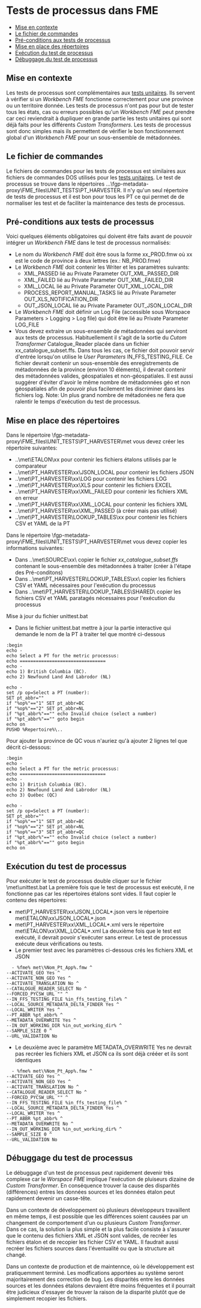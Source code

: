 # Tests de processus dans FME

- [Mise en contexte](#Mise-en-contexte)
- [Le fichier de commandes](#Le-fichier-de-commandes)
- [Pré-conditions aux tests de processus](#Pré-conditions-aux-tests-de-processus)
- [Mise en place des répertoires](#Mise-en-place-des-répertoires)
- [Exécution du test de processus](#Exécution-du-test-de-processus)
- [Débuggage du test de processus](#Débuggage-du-test-de-processus)

## Mise en contexte

Les tests de processus sont complémentaires aux [tests unitaires](https://github.com/federal-geospatial-platform/fgp-metadata-proxy/blob/master/docs/Tests%20Unitaires.md).  Ils servent à vérifier si un _Workbench FME_ fonctionne correctement pour une province ou un territoire donnée.  Les tests de processus n'ont pas pour but de tester tous les états, cas ou erreurs possibles qu'un _Workbench FME_ peut prendre car ceci reviendrait à dupliquer en grande partie les tests unitaires qui sont déjà faits pour les différents _Custom Transformers_.  Les tests de processus sont donc simples mais ils permettent de vérifier le bon fonctionnement global d'un _Workbench FME_ pour un sous-ensemble de métadonnées.

## Le fichier de commandes

Le fichiers de commandes pour les tests de processus est similaires aux fichiers de commandes DOS utilisés pour les [tests unitaires](https://github.com/federal-geospatial-platform/fgp-metadata-proxy/blob/master/docs/Tests%20Unitaires.md). Le test de processus se trouve dans le répertoires ...\fgp-metadata-proxy\FME_files\UNIT_TESTS\PT_HARVESTER. Il n'y qu'un seul répertoire de tests de processus et il est bon pour tous les PT ce qui permet de de normaliser les test et de faciliter la maintenance des tests de processus.

## Pré-conditions aux tests de processus

Voici quelques éléments obligatoires qui doivent être faits avant de pouvoir intégrer un _Workbench FME_ dans le test de processus normalisés:

  - Le nom du _Workbench FME_ doit être sous la forme xx_PROD.fmw où xx est le code de province à deux lettres (ex.: NB_PROD.fmw)
  - Le _Workbench FME_ doit contenir les Writer et les paramètres suivants:
    - XML_PASSED lié au Private Parameter OUT_XML_PASSED_DIR
    - XML_FAILED lié au Private Parameter OUT_XML_FAILED_DIR
    - XML_LOCAL lié au Private Parameter OUT_XML_LOCAL_DIR
    - PROCESS_REPORT_MANUAL_TASKS lié au Private Parameter OUT_XLS_NOTIFICATION_DIR
    - OUT_JSON_LOCAL lié au Private Parameter OUT_JSON_LOCAL_DIR
  - Le _Workbench FME_ doit définir un Log File (accessible sous Worspace Parameters > Logging > Log file) qui doit être lié au Private Parameter LOG_FILE
  - Vous devez extraire un sous-ensemble de métadonnées qui serviront aux tests de processus. Habituellement il s'agit de la sortie du _Cutom Transformer_ Catalogue_Reader placée dans un fichier xx_catalogue_subset.ffs.  Dans tous les cas, ce fichier doit pouvoir servir d'entrée lorsqu'on utilise le _User Parameters_ IN_FFS_TESTING_FILE.  Ce fichier devrait contenir un sous-ensemble des enregistrements de métadonnées de la province (environ 10 éléments), il devrait contenir des métadonnées valides, géospatiales et non-géospatiales. Il est aussi suggérer d'éviter d'avoir le même nombre de métadonnées géo et non géospatiales afin de pouvoir plus facilement les discriminer dans les fichiers log.  Note: Un plus grand nombre de métadonées ne fera que ralentir le temps d'exécution du test de processus.

## Mise en place des répertoires

Dans le répertoire \fgp-metadata-proxy\FME_files\UNIT_TESTS\PT_HARVESTER\met vous devez créer les répertoire suivantes:

  - ..\met\ETALON\xx pour contenir les fichiers étalons utilisés par le comparateur
  - ..\met\PT_HARVESTER\xx\JSON_LOCAL pour contenir les fichiers JSON
  - ..\met\PT_HARVESTER\xx\LOG pour contenir les fichiers LOG
  - ..\met\PT_HARVESTER\xx\XLS pour contenir les fichiers EXCEL
  - ..\met\PT_HARVESTER\xx\XML_FAILED pour contenir les fichiers XML en erreur
  - ..\met\PT_HARVESTER\xx\XML_LOCAL pour contenir les fichiers XML
  - ..\met\PT_HARVESTER\xx\XML_PASSED (à créer mais pas utilisé)
  - ..\met\PT_HARVESTER\LOOKUP_TABLES\xx pour contenir les fichiers CSV et YAML de la PT

Dans le répertoire \fgp-metadata-proxy\FME_files\UNIT_TESTS\PT_HARVESTER\met vous devez copier les informations suivantes:

  - Dans ..\met\SOURCE\xx\ copier le fichier _xx_catalogue_subset.ffs_ contenant le sous-ensemble des métadonnées à traiter (créer à l'étape des Pré-conditons)
  - Dans ..\met\PT_HARVESTER\LOOKUP_TABLES\xx\ copier les fichiers CSV et YAML nécessaires pour l'exécution du processus
  - Dans ..\met\PT_HARVESTER\LOOKUP_TABLES\SHARED\ copier les fichiers CSV et YAML paratagés nécessaires pour l'exécution du processus

Mise à jour du fichier unittest.bat

  - Dans le fichier unittest.bat mettre à jour la partie interactive qui demande le nom de la PT à traiter tel que montré ci-dessous

```DOS
:begin
echo - 
echo Select a PT for the metric processus:
echo ================================
echo -
echo 1) British Columbia (BC).
echo 2) Newfound Land And Labrodor (NL)

echo -
set /p op=Select a PT (number):
SET pt_abbr=""
if "%op%"=="1" SET pt_abbr=BC
if "%op%"=="2" SET pt_abbr=NL
if "%pt_abbr%"=="" echo Invalid choice (select a number)
if "%pt_abbr%"=="" goto begin
echo on
PUSHD %Repertoire%\..
```

Pour ajouter la province de QC vous n'auriez qu'à ajouter 2 lignes tel que décrit ci-dessous: 
```DOS
:begin
echo - 
echo Select a PT for the metric processus:
echo ================================
echo -
echo 1) British Columbia (BC).
echo 2) Newfound Land And Labrodor (NL)
echo 3) Québec (QC)

echo -
set /p op=Select a PT (number):
SET pt_abbr=""
if "%op%"=="1" SET pt_abbr=BC
if "%op%"=="2" SET pt_abbr=NL
if "%op%"=="3" SET pt_abbr=QC
if "%pt_abbr%"=="" echo Invalid choice (select a number)
if "%pt_abbr%"=="" goto begin
echo on
```

## Exécution du test de processus

Pour exécuter le test de processus double cliquer sur le fichier \met\unittest.bat
La première fois que le test de processus est exécuté, il ne fonctionne pas car les répertoires étalons sont vides. Il faut copier le contenu des répertoires:
  - met\PT_HARVESTER\xx\JSON_LOCAL\*.json vers le répertoire met\ETALON\xx\JSON_LOCAL\*.json
  - met\PT_HARVESTER\xx\XML_LOCAL\*.xml vers le répertoire met\ETALON\xx\XML_LOCAL\*.xml
La deuxième fois que le test est exécuté, il devrait povoir s'exécuter sans erreur.
Le test de processus exécute deux vérifications ou tests.
  - Le premier test avec les paramètres ci-dessous crés les fichiers XML et JSON
```DOS
  - %fme% met\%Nom_Pt_App%.fmw ^
--ACTIVATE_GEO Yes ^
--ACTIVATE_NON_GEO Yes ^
--ACTIVATE_TRANSLATION No ^
--CATALOGUE_READER_SELECT No ^
--FORCED_PYCSW_URL "" ^
--IN_FFS_TESTING_FILE %in_ffs_testing_file% ^
--LOCAL_SOURCE_METADATA_DELTA_FINDER Yes ^
--LOCAL_WRITER Yes ^
--PT_ABBR %pt_abbr% ^
--METADATA_OVERWRITE Yes ^
--IN_OUT_WORKING_DIR %in_out_working_dir% ^
--SAMPLE_SIZE 0 ^
--URL_VALIDATION No
```
  - Le deuxième avec le paramètre METADATA_OVERWRITE Yes ne devrait pas recréer les fichiers XML et JSON ca ils sont déjà crééer et ils sont identiques
```DOS
  - %fme% met\%Nom_Pt_App%.fmw ^
--ACTIVATE_GEO Yes ^
--ACTIVATE_NON_GEO Yes ^
--ACTIVATE_TRANSLATION No ^
--CATALOGUE_READER_SELECT No ^
--FORCED_PYCSW_URL "" ^
--IN_FFS_TESTING_FILE %in_ffs_testing_file% ^
--LOCAL_SOURCE_METADATA_DELTA_FINDER Yes ^
--LOCAL_WRITER Yes ^
--PT_ABBR %pt_abbr% ^
--METADATA_OVERWRITE No ^
--IN_OUT_WORKING_DIR %in_out_working_dir% ^
--SAMPLE_SIZE 0 ^
--URL_VALIDATION No
```

## Débuggage du test de processus

Le débuggage d'un test de processus peut rapidement devenir très complexe car le _Worspace FME_ implique l'exécution de pluiseurs dizaine de _Custom Transformer_.  En conséquence trouver la cause des disparités (différences) entres les données sources et les données étalon peut rapidement devenir un casse-tête. 

Dans un contexte de développement où plusieurs développeurs travaillent en même temps, il est possible que les différences soient causées par un changement de comportement d'un ou plusieurs _Custom Transformer_.  Dans ce cas, la solution la plus simple et la plus facile consiste à s'assurer que le contenu des fichiers XML et JSON sont valides, de recréer les fichiers étalon et de recopier les fichier CSV et YAML.  Il faudrait aussi recréer les fichiers sources dans l'éventualité ou que la structure ait changé.

Dans un contexte de production et de maintennce, où le développement est pratiquemment terminé. Les modfications apportées au système seront majoritairement des correction de bug. Les disparités entre les données sources et les données étalons devraient être moins fréquentes et il pourrait être judicieux d'essayer de trouver la raison de la disparité plutôt que de simplement recopier les fichiers.       